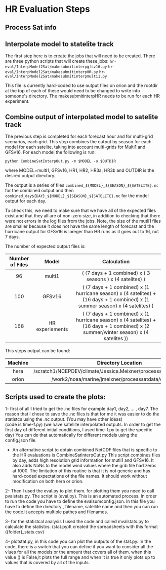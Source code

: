 # HR Evaluation Steps 

## Process Sat info 

## Interpolate model to statelite track 

The first step here is to create the jobs that will need to be created.  There are three python scripts that will create these jobs: 
`hr-eval/InterpModel2Sat/makesubmitinterpgfsv16.py` `hr-eval/InterpModel2Sat/makesubmitinterpHR.py` `hr-eval/InterpModel2Sat/makesubmitinterpmulti1.py`

This file is currently hard-coded to use output files on orion and the rootdir at the top of each of these would need to be changed to write into someone's directory.   The makesubmitinterpHR needs to be run for each HR experiment. 




## Combine output of interpolated model to satelite track 

The previous step is completed for each forecast hour and for multi-grid scenarios, each grid.  This step combines the output 
by season for each model for each satelite, taking into account multi-grids for Multi1 and GFSv16.  For each model the following
is run: 

``` python CombineSatInterpOut.py -m $MODEL -o $OUTDIR ```

where MODEL=multi1, GFSv16, HR1, HR2, HR3a, HR3b and OUTDIR is the desired output directory. 

The output is a series of files 
`combined_${MODEL}_${SEASON}_${SATELITE}.nc`
for the combined output and then `combined_day${DAY}_${MODEL}_${SEASON}_${SATELITE}.nc` for the model output for each day. 

To check this, we need to make sure that we have all of the expected files exist and that they all are of non-zero size, 
in addition to checking that there were not errors in the log files from the jobs. 
Note, the size of the mutli1 files are smaller because it does not have the same length of forecast and the hurricane 
output for GFSv16 is lareger than HR runs as it goes out to 16, not 7 days. 

The number of expected output files is: 

| Number of Files | Model | Calculation | 
|:------------------:|:-----------------:|:----------------------:|
| 96 |  multi1  | ( (7 days + 1 combined) x ( 3 seasons ) x (4 satelites) ) | 
|  100 |  GFSv16  | ( (7 days + 1 combined) x (1 hurricane season) x (4 satelites) + (16 days + 1 combined) x (1 summer season) x (4 satelites) ) |
|  168 |  HR experiements |  ( (7 days + 1 combined) x (1 hurricane season) x (4 satelites) + (16 days + 1 combined) x (2 summer/winter season) x (4 satelites )) |

This steps output can be found: 

| Machine | Directory Location | 
|:------------------:|:-----------------:|
| hera | /scratch1/NCEPDEV/climate/Jessica.Meixner/processsatdata/combineout|
| orion |  /work2/noaa/marine/jmeixner/processsatdata/combineout |


## Scripts used to create the plots: 

1- first of all I tried to get the .nc files for example day1, day2, ... , day7. The reason that I chose to save the 
.nc files is that for me it was easier to do the statistcs using the .nc output. (You may have other ideas)  
(code is time-f.py)
(we have satellite interpolated outputs. In order to get the first day of different initial conditions, I used time-f.py 
to get the specific day)
You can do that automatically for different models using the config.json file.

* An alternative script to obtain combined NetCDF files that is specific to the HR evaluations is CombineSatInterpOut.py 
This script combines files by day, adds high resolution grid information for mutli1 and GFSv16.  It also adds NaNs to the
model wind values where the grib file had zeros at f000.  The limitation of this routine is that it is not generic and 
has hard-coded expectations of the file names.  It should work without modification on both hera or orion.   

2- Then I used the eval.py to plot them. for plotting them you need to call pvalstats.py. The script is (eval.py). This is an automated process. In order to run the code you have to define the evalsumconfig.json. In this file you have to define the directory , filename, satellite name and then you can run the code.It accepts multiple pathes and filenames.

3- for the statistcal analysis I used the code and called mvalstats.py to calculate the statistcs. (stat.py)It created the spreadsheets with this format ({folder}_stats.csv)

4- plotstat.py, in this code you can plot the outputs of the stat.py. In the code, there is a switch that you can define if you want to consider all the vlues for all the models or the amount that covers all of them. when this value ()
is False,it plots the full range and when it is true it only plots up to values that is covered by all of the inputs. 
